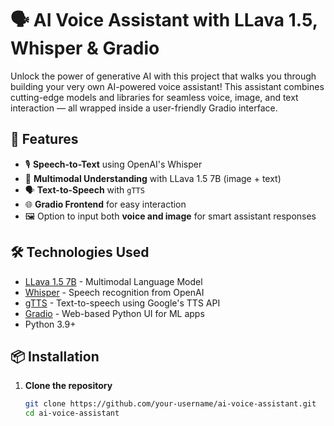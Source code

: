 # 🗣️ AI Voice Assistant with LLava 1.5, Whisper & Gradio

Unlock the power of generative AI with this project that walks you through building your very own AI-powered voice assistant! This assistant combines cutting-edge models and libraries for seamless voice, image, and text interaction — all wrapped inside a user-friendly Gradio interface.

## 🚀 Features

- 🎙️ **Speech-to-Text** using OpenAI's Whisper
- 🧠 **Multimodal Understanding** with LLava 1.5 7B (image + text)
- 🗣️ **Text-to-Speech** with `gTTS`
- 🌐 **Gradio Frontend** for easy interaction
- 🖼️ Option to input both **voice and image** for smart assistant responses

## 🛠️ Technologies Used

- [LLava 1.5 7B](https://github.com/haotian-liu/LLaVA) - Multimodal Language Model
- [Whisper](https://github.com/openai/whisper) - Speech recognition from OpenAI
- [gTTS](https://pypi.org/project/gTTS/) - Text-to-speech using Google's TTS API
- [Gradio](https://gradio.app/) - Web-based Python UI for ML apps
- Python 3.9+

## 📦 Installation

1. **Clone the repository**
   ```bash
   git clone https://github.com/your-username/ai-voice-assistant.git
   cd ai-voice-assistant
